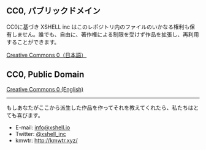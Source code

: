 ## CC0, パブリックドメイン

CC0に基づき XSHELL inc はこのレポジトリ内のファイルのいかなる権利も保有しません。誰でも、自由に、著作権による制限を受けず作品を拡張し、再利用することができます。

[Creative Commons 0（日本語）](https://creativecommons.org/publicdomain/zero/1.0/deed.ja)

## CC0, Public Domain

[Creative Commons 0 (English)](https://creativecommons.org/publicdomain/zero/1.0/)

- - -

もしあなたがここから派生した作品を作ってそれを教えてくれたら、私たちはとても喜びます。

- E-mail: info@xshell.io
- Twitter: [@xshell_inc](https://twitter.com/xshell_inc)
- kmwtr: http://kmwtr.xyz/
